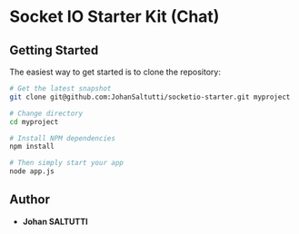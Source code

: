 # Socket IO Starter Kit (Chat)

Getting Started
---------------

The easiest way to get started is to clone the repository:

```bash
# Get the latest snapshot
git clone git@github.com:JohanSaltutti/socketio-starter.git myproject

# Change directory
cd myproject

# Install NPM dependencies
npm install

# Then simply start your app
node app.js
```

## Author
* **Johan SALTUTTI**
